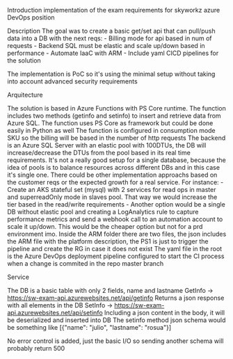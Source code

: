 Introduction
implementation of the exam requirements for skyworkz azure DevOps position

Description
The goal was to create a basic get/set api that can pull/push data into a DB with the next reqs:
    - Billing mode for api based in num of requests
    - Backend SQL must be elastic and scale up/down based in performance
    - Automate IaaC with ARM
    - Include yaml CICD pipelines for the solution

The implementation is PoC so it's using the minimal setup without taking into account advanced security requirements

Arquitecture

The solution is based in Azure Functions with PS Core runtime. The function includes two methods (getinfo and setinfo) to insert and retrieve data from Azure SQL. The function uses PS Core as framework but could be done easily in Python as well
The function is configured in consumption mode SKU so the billing will be based in the number of http requests
The backend is an Azure SQL Server with an elastic pool with 100DTUs, the DB will increase/decrease the DTUs from the pool based in its real time requirements. It's not a really good setup for a single database, because the idea of pools is to balance resources across different DBs and in this case it's  single one. There could be other implementation approachs based on the customer reqs or the expected growth for a real service. For instance:
	- Create an AKS stateful set (mysql) with 2 services for read ops in master and superreadOnly mode in slaves pool. That way we would increase the tier based in the read/write requirements
	- Another option would be a single DB without elastic pool and creating a LogAnalytics rule to capture performance metrics and send a webhook call to an automation account to scale it up/down. This would be the cheaper option but not for a prd environment imo.
Inside the ARM folder there are two files, the json includes the ARM file with the platform description, the PS1 is just to trigger the pipeline and create the RG in case it does not exist
The yaml file in the root is the Azure DevOps deployment pipeline configured to start the CI process when a change is commited in the repo master branch

Service

The DB is a basic table with only 2 fields, name and lastname
GetInfo -> https://sw-exam-api.azurewebsites.net/api/getinfo Returns a json response with all elements in the DB
SetInfo -> https://sw-exam-api.azurewebsites.net/api/setinfo Including a json content in the body, it will be deserialized and inserted into DB
The setinfo method json schema would be something like [{"name": "julio", "lastname": "rosua"}]


No error control is added, just the basic I/O so sending another schema will probably return 500